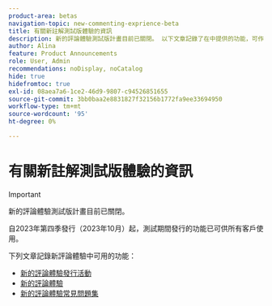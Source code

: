 ```yaml
---
product-area: betas
navigation-topic: new-commenting-exprience-beta
title: 有關新註解測試版體驗的資訊
description: 新的評論體驗測試版計畫目前已關閉。 以下文章記錄了在中提供的功能，可作為新的評論體驗。
author: Alina
feature: Product Announcements
role: User, Admin
recommendations: noDisplay, noCatalog
hide: true
hidefromtoc: true
exl-id: 08aea7a6-1ce2-46d9-9807-c94526851655
source-git-commit: 3bb0baa2e8831827f32156b1772fa9ee33694950
workflow-type: tm+mt
source-wordcount: '95'
ht-degree: 0%

---
```


# 有關新註解測試版體驗的資訊

>[!IMPORTANT]
>
>新的評論體驗測試版計畫目前已關閉。
>
>自2023年第四季發行（2023年10月）起，測試期間發行的功能已可供所有客戶使用。


下列文章記錄新評論體驗中可用的功能：

* [新的評論體驗發行活動](../new-commenting-experience-beta/new-commenting-beta-experience-release-activity.md)
* [新的評論體驗](../new-commenting-experience-beta/unified-commenting-experience.md)
* [新的評論體驗常見問題集](../new-commenting-experience-beta/new-commenting-faq.md)
